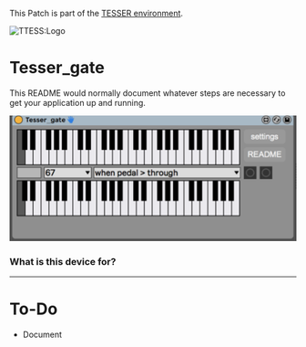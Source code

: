 This Patch is part of the [TESSER environment](https://bitbucket.org/AdrianArtacho/tesserakt/src/master/).

![TTESS:Logo](https://bitbucket.org/AdrianArtacho/tesserakt/raw/HEAD/TESSER_logo.png)

# Tesser_gate

This README would normally document whatever steps are necessary to get your application up and running.

![TESS:gate](img/gui.png)

### What is this device for?

____

# To-Do

* Document